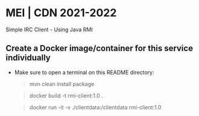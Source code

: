 # MEI | CDN 2021-2022
Simple IRC Client - Using Java RMI

## Create a Docker image/container for this service individually

- Make sure to open a terminal on this README directory:

    > mvn clean install package

    > docker build -t rmi-client:1.0 .

    > docker run -it -v ./clientdata:/clientdata rmi-client:1.0